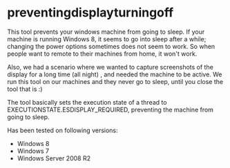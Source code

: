 # preventingdisplayturningoff
This tool prevents your windows machine from going to sleep. If your machine is running Windows 8, it seems to go into sleep after a while; changing the power options sometimes does not seem to work. So when people want to remote to their machines from home, it won't work. 

Also, we had a scenario where we wanted to capture screenshots of the display for a long time (all night) , and needed the machine to be active. We run this tool on our machines and they never go to sleep, until you close the tool that is :)

The tool basically sets the execution state of a thread to EXECUTIONSTATE.ESDISPLAY_REQUIRED, preventing the machine from going to sleep. 

Has been tested on following versions:
- Windows 8
- Windows 7
- Windows Server 2008 R2